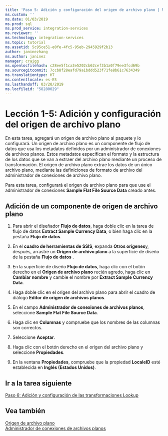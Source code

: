```yaml
---
title: 'Paso 5: Adición y configuración del origen de archivo plano | Microsoft Docs'
ms.custom: ''
ms.date: 01/03/2019
ms.prod: sql
ms.prod_service: integration-services
ms.reviewer: ''
ms.technology: integration-services
ms.topic: tutorial
ms.assetid: 5c95ce51-e0fe-4fc5-95eb-2945929f2b13
author: janinezhang
ms.author: janinez
manager: craigg
ms.openlocfilehash: c28ee5f1ca3e5202cb62cef3b1a0f79ee3fcd69b
ms.sourcegitcommit: 7ccb8f28eafd79a1bddd523f71fe8b61c7634349
ms.translationtype: HT
ms.contentlocale: es-ES
ms.lasthandoff: 03/20/2019
ms.locfileid: "58280029"
---
```

# <a name="lesson-1-5-add-and-configure-the-flat-file-source"></a>Lección 1-5: Adición y configuración del origen de archivo plano
En esta tarea, agregará un origen de archivo plano al paquete y lo configurará. Un origen de archivo plano es un componente de flujo de datos que usa los metadatos definidos por un administrador de conexiones de archivos planos. Estos metadatos especifican el formato y la estructura de los datos que se van a extraer del archivo plano mediante un proceso de transformación. El origen de archivo plano extrae los datos de un único archivo plano, mediante las definiciones de formato de archivo del administrador de conexiones de archivo plano.  
  
Para esta tarea, configurará el origen de archivo plano para que use el administrador de conexiones **Sample Flat File Source Data** creado antes.  
  
## <a name="add-a-flat-file-source-component"></a>Adición de un componente de origen de archivo plano  
  
1.  Para abrir el diseñador **Flujo de datos**, haga doble clic en la tarea de flujo de datos **Extract Sample Currency Data**, o bien haga clic en la pestaña **Flujo de datos**.  
  
2.  En el **cuadro de herramientas de SSIS**, expanda **Otros orígenes**y, después, arrastre un **Origen de archivo plano** a la superficie de diseño de la pestaña **Flujo de datos** .  
  
3.  En la superficie de diseño **Flujo de datos**, haga clic con el botón derecho en el **Origen de archivo plano** recién agredo, haga clic en **Cambiar nombre** y cambie el nombre por **Extract Sample Currency Data**.  
  
4.  Haga doble clic en el origen del archivo plano para abrir el cuadro de diálogo **Editor de origen de archivos planos**.  
  
5.  En el campo **Administrador de conexiones de archivos planos**, seleccione **Sample Flat File Source Data**.  
  
6.  Haga clic en **Columnas** y compruebe que los nombres de las columnas son correctos.  
  
7.  Seleccione **Aceptar**.  
  
8.  Haga clic con el botón derecho en el origen del archivo plano y seleccione **Propiedades**.  
  
9. En la ventana **Propiedades**, compruebe que la propiedad **LocaleID** esté establecida en **Inglés (Estados Unidos)**.  
  
## <a name="go-to-next-task"></a>Ir a la tarea siguiente
[Paso 6: Adición y configuración de las transformaciones Lookup](../integration-services/lesson-1-6-adding-and-configuring-the-lookup-transformations.md)  
  
## <a name="see-also"></a>Vea también  
[Origen de archivo plano](../integration-services/data-flow/flat-file-source.md)  
[Administrador de conexiones de archivos planos](../integration-services/connection-manager/flat-file-connection-manager.md)  
  
  
  
